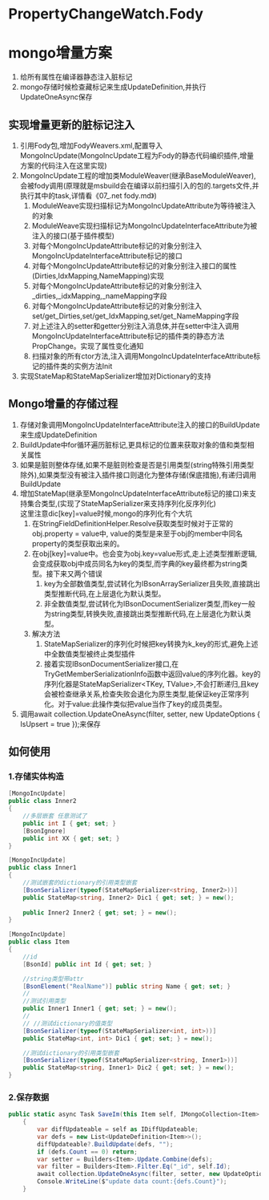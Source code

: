 # PropertyChangeWatch.Fody
# mongo增量方案
1. 给所有属性在编译器静态注入脏标记
2. mongo存储时候检查藏标记来生成UpdateDefinition,并执行UpdateOneAsync保存

## 实现增量更新的脏标记注入
1. 引用Fody包,增加FodyWeavers.xml,配置导入MongoIncUpdate(MongoIncUpdate工程为Fody的静态代码编织插件,增量方案的代码注入在这里实现)
2. MongoIncUpdate工程的增加类ModuleWeaver(继承BaseModuleWeaver),会被fody调用(原理就是msbuild会在编译以前扫描引入的包的.targets文件,并执行其中的task,详情看《07_.net fody.md》)
    1. ModuleWeave实现扫描标记为MongoIncUpdateAttribute为等待被注入的对象
    2. ModuleWeave实现扫描标记为MongoIncUpdateInterfaceAttribute为被注入的接口(基于插件模型)
    3. 对每个MongoIncUpdateAttribute标记的对象分别注入MongoIncUpdateInterfaceAttribute标记的接口
    4. 对每个MongoIncUpdateAttribute标记的对象分别注入接口的属性(Dirties,IdxMapping,NameMapping)实现
    5. 对每个MongoIncUpdateAttribute标记的对象分别注入_dirties,_idxMapping,_nameMapping字段
    6. 对每个MongoIncUpdateAttribute标记的对象分别注入set/get_Dirties,set/get_IdxMapping,set/get_NameMapping字段
    7. 对上述注入的setter和getter分别注入消息体,并在setter中注入调用MongoIncUpdateInterfaceAttribute标记的插件类的静态方法PropChange。实现了属性变化通知
    8. 扫描对象的所有ctor方法,注入调用MongoIncUpdateInterfaceAttribute标记的插件类的实例方法Init
3. 实现StateMap和StateMapSerializer增加对Dictionary的支持

## Mongo增量的存储过程
1. 存储对象调用MongoIncUpdateInterfaceAttribute注入的接口的BuildUpdate来生成UpdateDefinition
2. BuildUpdate中for循环遍历脏标记,更具标记的位置来获取对象的值和类型相关属性
3. 如果是脏则整体存储,如果不是脏则检查是否是引用类型(string特殊引用类型除外),如果类型没有被注入插件接口则退化为整体存储(保底措施),有递归调用BuildUpdate
4. 增加StateMap(继承至MongoIncUpdateInterfaceAttribute标记的接口)来支持集合类型,(实现了StateMapSerializer来支持序列化反序列化)   
   这里注意dic[key]=value时候,mongo的序列化有个大坑
   1. 在StringFieldDefinitionHelper.Resolve获取类型时候对于正常的obj.property = value中, value的类型是来至于obj的member中同名property的类型获取出来的。
   2. 在obj[key]=value中。也会变为obj.key=value形式,走上述类型推断逻辑,会变成获取obj中成员同名为key的类型,而字典的key最终都为string类型。接下来又两个错误   
        1. key为全部数值类型,尝试转化为IBsonArraySerializer且失败,直接跳出类型推断代码,在上层退化为默认类型。
        2. 非全数值类型,尝试转化为IBsonDocumentSerializer类型,而key一般为string类型,转换失败,直接跳出类型推断代码,在上层退化为默认类型。
   3. 解决方法
        1. StateMapSerializer的序列化时候把key转换为k_key的形式,避免上述中全数值类型被终止类型插件   
        2. 接着实现IBsonDocumentSerializer接口,在TryGetMemberSerializationInfo函数中返回value的序列化器。key的序列化器是StateMapSerializer<TKey, TValue>,不会打断递归,且key会被检查继承关系,检查失败会退化为原生类型,能保证key正常序列化。对于value:此操作类似把value当作了key的成员类型。
5. 调用await collection.UpdateOneAsync(filter, setter, new UpdateOptions { IsUpsert = true });来保存

## 如何使用
### 1.存储实体构造
``` C#
[MongoIncUpdate]
public class Inner2
{
    //多层嵌套 任意测试了  
    public int I { get; set; }
    [BsonIgnore]
    public int XX { get; set; }
}

[MongoIncUpdate]
public class Inner1
{
    //测试嵌套的dictionary的引用类型嵌套
    [BsonSerializer(typeof(StateMapSerializer<string, Inner2>))]
    public StateMap<string, Inner2> Dic1 { get; set; } = new();
    
    public Inner2 Inner2 { get; set; } = new();
}

[MongoIncUpdate]
public class Item
{
    //id
    [BsonId] public int Id { get; set; }

    //string类型带attr
    [BsonElement("RealName")] public string Name { get; set; }
    //
    //测试引用类型
    public Inner1 Inner1 { get; set; } = new();
    //
    // //测试dictionary的值类型
    [BsonSerializer(typeof(StateMapSerializer<int, int>))]
    public StateMap<int, int> Dic1 { get; set; } = new();

    //测试dictionary的引用类型嵌套
    [BsonSerializer(typeof(StateMapSerializer<string, Inner1>))]
    public StateMap<string, Inner1> Dic2 { get; set; } = new();
}
```

### 2.保存数据
```c#
public static async Task SaveIm(this Item self, IMongoCollection<Item> collection)
    {
        var diffUpdateable = self as IDiffUpdateable;
        var defs = new List<UpdateDefinition<Item>>();
        diffUpdateable?.BuildUpdate(defs, "");
        if (defs.Count == 0) return;
        var setter = Builders<Item>.Update.Combine(defs);
        var filter = Builders<Item>.Filter.Eq("_id", self.Id);
        await collection.UpdateOneAsync(filter, setter, new UpdateOptions { IsUpsert = true });
        Console.WriteLine($"update data count:{defs.Count}");
    }
```
